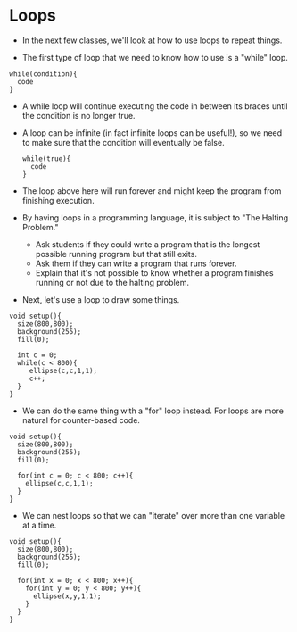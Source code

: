 Loops
=======

* In the next few classes, we'll look at how to use loops to repeat things.

* The first type of loop that we need to know how to use is a "while" loop.

```
while(condition){
  code
}
```

* A while loop will continue executing the code in between its braces until the condition is no longer true.

* A loop can be infinite (in fact infinite loops can be useful!), so we need to make sure that the condition will eventually 
  be false.
  
  ```
  while(true){
    code
  }
  ```
  
* The loop above here will run forever and might keep the program from finishing execution.
  
* By having loops in a programming language, it is subject to "The Halting Problem."
  * Ask students if they could write a program that is the longest possible running program but that still exits.
  * Ask them if they can write a program that runs forever.
  * Explain that it's not possible to know whether a program finishes running or not due to the halting problem.
  
* Next, let's use a loop to draw some things.

```
void setup(){
  size(800,800);
  background(255);
  fill(0);
  
  int c = 0;
  while(c < 800){
     ellipse(c,c,1,1);
     c++;
  }
}
```

* We can do the same thing with a "for" loop instead.  For loops are more natural for counter-based code.

```
void setup(){
  size(800,800);
  background(255);
  fill(0);
  
  for(int c = 0; c < 800; c++){
    ellipse(c,c,1,1);
  }
}
```

* We can nest loops so that we can "iterate" over more than one variable at a time.

```
void setup(){
  size(800,800);
  background(255);
  fill(0);
  
  for(int x = 0; x < 800; x++){
    for(int y = 0; y < 800; y++){
      ellipse(x,y,1,1);
    }
  }
}
```
